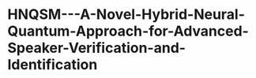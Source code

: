 # HNQSM---A-Novel-Hybrid-Neural-Quantum-Approach-for-Advanced-Speaker-Verification-and-Identification